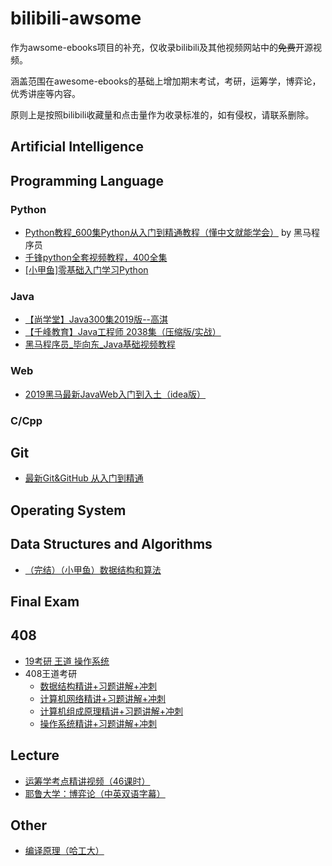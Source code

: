 # bilibili-awsome
作为awsome-ebooks项目的补充，仅收录bilibili及其他视频网站中的~~免费~~开源视频。

涵盖范围在awesome-ebooks的基础上增加期末考试，考研，运筹学，博弈论，优秀讲座等内容。

原则上是按照bilibili收藏量和点击量作为收录标准的，如有侵权，请联系删除。

## Artificial Intelligence

## Programming Language
### Python
- [Python教程_600集Python从入门到精通教程（懂中文就能学会）](https://www.bilibili.com/video/av14184325?from=search&seid=3408216665157476102) by 黑马程序员
- [千锋python全套视频教程，400全集](https://www.bilibili.com/video/av19956343?from=search&seid=3408216665157476102)
- [[小甲鱼]零基础入门学习Python](https://www.bilibili.com/video/av4050443?from=search&seid=11505434264789025700)

### Java
- [【尚学堂】Java300集2019版--高淇](https://www.bilibili.com/video/av29306544?from=search&seid=3408216665157476102)
- [【千峰教育】Java工程师 2038集（压缩版/实战）](https://www.bilibili.com/video/av47441209?from=search&seid=6857057467750107120)
- [黑马程序员_毕向东_Java基础视频教程](https://www.bilibili.com/video/av33655233?from=search&seid=6857057467750107120)
### Web
- [2019黑马最新JavaWeb入门到入土（idea版）](https://www.bilibili.com/video/av50351111?from=search&seid=220991621335181538)
### C/Cpp

## Git
- [最新Git&GitHub 从入门到精通](https://www.bilibili.com/video/av53325547?from=search&seid=15556817393499511459)

## Operating System

## Data Structures and Algorithms
- [（完结）（小甲鱼）数据结构和算法](https://www.bilibili.com/video/av2975983?from=search&seid=4101679411041823402)

## Final Exam

## 408
- [19考研 王道 操作系统](https://www.bilibili.com/video/av31584226?from=search&seid=4872763619936383919)
- 408王道考研
  - [数据结构精讲+习题讲解+冲刺](https://www.bilibili.com/video/av36895433?from=search&seid=4872763619936383919)
  - [计算机网络精讲+习题讲解+冲刺](https://www.bilibili.com/video/av40248430?from=search&seid=4872763619936383919)
  - [计算机组成原理精讲+习题讲解+冲刺](https://www.bilibili.com/video/av39642369?from=search&seid=4872763619936383919)
  - [操作系统精讲+习题讲解+冲刺](https://www.bilibili.com/video/av40250778?from=search&seid=4872763619936383919)
  
## Lecture
- [运筹学考点精讲视频（46课时）](https://www.bilibili.com/video/av17640911?from=search&seid=10061939977698871693)
- [耶鲁大学：博弈论（中英双语字幕）](https://www.bilibili.com/video/av41333177?from=search&seid=13519059917002755793)

## Other
- [编译原理（哈工大）](https://www.bilibili.com/video/av17649289?from=search&seid=9708352006928317547)
